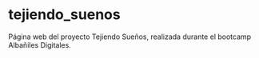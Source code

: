 # tejiendo_suenos
Página web del proyecto Tejiendo Sueños, realizada durante el bootcamp Albañiles Digitales.
